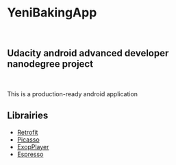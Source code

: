 # YeniBakingApp
<br>

## **Udacity** android advanced developer nanodegree project 
<br>

This is a production-ready android application 
<br>

## Librairies
- [Retrofit](https://github.com/square/retrofit)
- [Picasso](http://square.github.io/picasso/)
- [ExopPlayer](https://github.com/google/ExoPlayer)
- [Espresso](https://google.github.io/android-testing-support-library/docs/espresso/)
